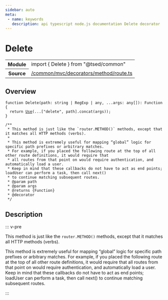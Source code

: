 ```yaml
---
sidebar: auto
meta:
 - name: keywords
   description: api typescript node.js documentation Delete decorator
---
```

# Delete <Badge text="Decorator" type="decorator"/>
<!-- Summary -->
<section class="symbol-info"><table class="is-full-width"><tbody><tr><th>Module</th><td><div class="lang-typescript"><span class="token keyword">import</span> { Delete }&nbsp;<span class="token keyword">from</span>&nbsp;<span class="token string">"@tsed/common"</span></div></td></tr><tr><th>Source</th><td><a href="https://github.com/Romakita/ts-express-decorators/blob/v4.30.1/src//common/mvc/decorators/method/route.ts#L0-L0">/common/mvc/decorators/method/route.ts</a></td></tr></tbody></table></section>

<!-- Overview -->
## Overview


<pre><code class="typescript-lang ">function <span class="token function">Delete</span><span class="token punctuation">(</span>path<span class="token punctuation">:</span> <span class="token keyword">string</span> | RegExp | <span class="token keyword">any</span><span class="token punctuation">,</span> ...args<span class="token punctuation">:</span> <span class="token keyword">any</span><span class="token punctuation">[</span><span class="token punctuation">]</span><span class="token punctuation">)</span><span class="token punctuation">:</span> Function <span class="token punctuation">{</span>
  return <span class="token function"><a href="/api/common/mvc/decorators/method/Use.html"><span class="token">Use</span></a></span><span class="token punctuation">(</span>...<span class="token punctuation">[</span>"delete"<span class="token punctuation">,</span> path<span class="token punctuation">]</span>.<span class="token function">concat</span><span class="token punctuation">(</span>args<span class="token punctuation">)</span><span class="token punctuation">)</span><span class="token punctuation">;</span>
<span class="token punctuation">}</span>

/**
 * This method is just like the `router.<span class="token function">METHOD</span><span class="token punctuation">(</span><span class="token punctuation">)</span>` methods<span class="token punctuation">,</span> except that it matches all HTTP methods <span class="token punctuation">(</span>verbs<span class="token punctuation">)</span>.
 *
 * This method is extremely useful for mapping “global” logic for specific path prefixes or arbitrary matches.
 * For example<span class="token punctuation">,</span> if you placed the following route at the top of all other route definitions<span class="token punctuation">,</span> it would require that
 * all routes <span class="token keyword">from</span> that point on would require authentication<span class="token punctuation">,</span> and automatically load a user.
 * Keep in mind that these callbacks do not have to act <span class="token keyword">as</span> end points<span class="token punctuation">;</span> loadUser can perform a task<span class="token punctuation">,</span> then call <span class="token function">next</span><span class="token punctuation">(</span><span class="token punctuation">)</span>
 * to continue matching subsequent routes.
 * @param path
 * @param args
 * @returns <span class="token punctuation">{</span>Function<span class="token punctuation">}</span>
 * @decorator
 */</code></pre>



<!-- Description -->
## Description

::: v-pre

This method is just like the `router.METHOD()` methods, except that it matches all HTTP methods (verbs).

This method is extremely useful for mapping “global” logic for specific path prefixes or arbitrary matches.
For example, if you placed the following route at the top of all other route definitions, it would require that
all routes from that point on would require authentication, and automatically load a user.
Keep in mind that these callbacks do not have to act as end points; loadUser can perform a task, then call next()
to continue matching subsequent routes.

:::